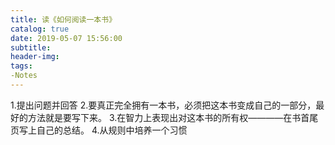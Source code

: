 ```yaml
---
title: 读《如何阅读一本书》
catalog: true
date: 2019-05-07 15:56:00
subtitle:
header-img:
tags:
-Notes
---
```


  1.提出问题并回答
  2.要真正完全拥有一本书，必须把这本书变成自己的一部分，最好的方法就是要写下来。
  3.在智力上表现出对这本书的所有权————在书首尾页写上自己的总结。
  4.从规则中培养一个习惯
